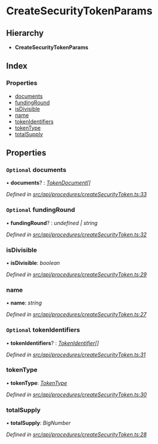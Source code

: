 # CreateSecurityTokenParams

## Hierarchy

* **CreateSecurityTokenParams**

## Index

### Properties

* [documents](createsecuritytokenparams.md#optional-documents)
* [fundingRound](createsecuritytokenparams.md#optional-fundinground)
* [isDivisible](createsecuritytokenparams.md#isdivisible)
* [name](createsecuritytokenparams.md#name)
* [tokenIdentifiers](createsecuritytokenparams.md#optional-tokenidentifiers)
* [tokenType](createsecuritytokenparams.md#tokentype)
* [totalSupply](createsecuritytokenparams.md#totalsupply)

## Properties

### `Optional` documents

• **documents**? : [_TokenDocument_](tokendocument.md)_\[\]_

_Defined in_ [_src/api/procedures/createSecurityToken.ts:33_](https://github.com/PolymathNetwork/polymesh-sdk/blob/1221e467/src/api/procedures/createSecurityToken.ts#L33)

### `Optional` fundingRound

• **fundingRound**? : _undefined \| string_

_Defined in_ [_src/api/procedures/createSecurityToken.ts:32_](https://github.com/PolymathNetwork/polymesh-sdk/blob/1221e467/src/api/procedures/createSecurityToken.ts#L32)

### isDivisible

• **isDivisible**: _boolean_

_Defined in_ [_src/api/procedures/createSecurityToken.ts:29_](https://github.com/PolymathNetwork/polymesh-sdk/blob/1221e467/src/api/procedures/createSecurityToken.ts#L29)

### name

• **name**: _string_

_Defined in_ [_src/api/procedures/createSecurityToken.ts:27_](https://github.com/PolymathNetwork/polymesh-sdk/blob/1221e467/src/api/procedures/createSecurityToken.ts#L27)

### `Optional` tokenIdentifiers

• **tokenIdentifiers**? : [_TokenIdentifier_](tokenidentifier.md)_\[\]_

_Defined in_ [_src/api/procedures/createSecurityToken.ts:31_](https://github.com/PolymathNetwork/polymesh-sdk/blob/1221e467/src/api/procedures/createSecurityToken.ts#L31)

### tokenType

• **tokenType**: [_TokenType_](../globals.md#tokentype)

_Defined in_ [_src/api/procedures/createSecurityToken.ts:30_](https://github.com/PolymathNetwork/polymesh-sdk/blob/1221e467/src/api/procedures/createSecurityToken.ts#L30)

### totalSupply

• **totalSupply**: _BigNumber_

_Defined in_ [_src/api/procedures/createSecurityToken.ts:28_](https://github.com/PolymathNetwork/polymesh-sdk/blob/1221e467/src/api/procedures/createSecurityToken.ts#L28)

